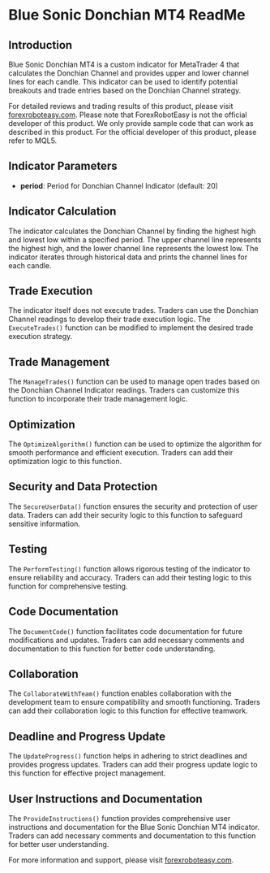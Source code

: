 # Blue Sonic Donchian MT4 ReadMe

## Introduction

Blue Sonic Donchian MT4 is a custom indicator for MetaTrader 4 that calculates the Donchian Channel and provides upper and lower channel lines for each candle. This indicator can be used to identify potential breakouts and trade entries based on the Donchian Channel strategy.

For detailed reviews and trading results of this product, please visit [forexroboteasy.com](https://forexroboteasy.com/forex-robot-review/blue-sonic-donchian-mt4-review-forex-software-insights/). Please note that ForexRobotEasy is not the official developer of this product. We only provide sample code that can work as described in this product. For the official developer of this product, please refer to MQL5.

## Indicator Parameters

- **period**: Period for Donchian Channel Indicator (default: 20)

## Indicator Calculation

The indicator calculates the Donchian Channel by finding the highest high and lowest low within a specified period. The upper channel line represents the highest high, and the lower channel line represents the lowest low. The indicator iterates through historical data and prints the channel lines for each candle.

## Trade Execution

The indicator itself does not execute trades. Traders can use the Donchian Channel readings to develop their trade execution logic. The `ExecuteTrades()` function can be modified to implement the desired trade execution strategy.

## Trade Management

The `ManageTrades()` function can be used to manage open trades based on the Donchian Channel Indicator readings. Traders can customize this function to incorporate their trade management logic.

## Optimization

The `OptimizeAlgorithm()` function can be used to optimize the algorithm for smooth performance and efficient execution. Traders can add their optimization logic to this function.

## Security and Data Protection

The `SecureUserData()` function ensures the security and protection of user data. Traders can add their security logic to this function to safeguard sensitive information.

## Testing

The `PerformTesting()` function allows rigorous testing of the indicator to ensure reliability and accuracy. Traders can add their testing logic to this function for comprehensive testing.

## Code Documentation

The `DocumentCode()` function facilitates code documentation for future modifications and updates. Traders can add necessary comments and documentation to this function for better code understanding.

## Collaboration

The `CollaborateWithTeam()` function enables collaboration with the development team to ensure compatibility and smooth functioning. Traders can add their collaboration logic to this function for effective teamwork.

## Deadline and Progress Update

The `UpdateProgress()` function helps in adhering to strict deadlines and provides progress updates. Traders can add their progress update logic to this function for effective project management.

## User Instructions and Documentation

The `ProvideInstructions()` function provides comprehensive user instructions and documentation for the Blue Sonic Donchian MT4 indicator. Traders can add necessary comments and documentation to this function for better user understanding.

For more information and support, please visit [forexroboteasy.com](https://forexroboteasy.com/).
